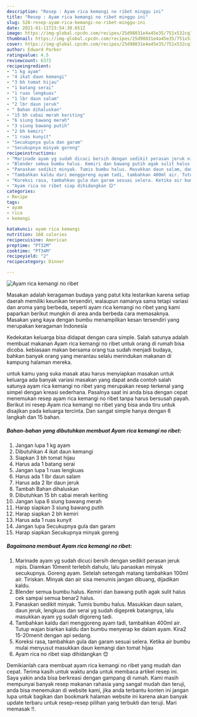 ```yaml
---
description: "Resep : Ayam rica kemangi no ribet minggu ini"
title: "Resep : Ayam rica kemangi no ribet minggu ini"
slug: 528-resep-ayam-rica-kemangi-no-ribet-minggu-ini
date: 2021-01-11T23:54:38.651Z
image: https://img-global.cpcdn.com/recipes/25d98831e4a45e35/751x532cq70/ayam-rica-kemangi-no-ribet-foto-resep-utama.jpg
thumbnail: https://img-global.cpcdn.com/recipes/25d98831e4a45e35/751x532cq70/ayam-rica-kemangi-no-ribet-foto-resep-utama.jpg
cover: https://img-global.cpcdn.com/recipes/25d98831e4a45e35/751x532cq70/ayam-rica-kemangi-no-ribet-foto-resep-utama.jpg
author: Edward Parker
ratingvalue: 4.5
reviewcount: 6372
recipeingredient:
- "1 kg ayam"
- "4 ikat daun kemangi"
- "3 bh tomat hijau"
- "1 batang serai"
- "1 ruas lengkuas"
- "1 lbr daun salam"
- "2 lbr daun jeruk"
- " Bahan dihaluskan"
- "15 bh cabai merah keriting"
- "6 siung bawang merah"
- "3 siung bawang putih"
- "2 bh kemiri"
- "1 ruas kunyit"
- "Secukupnya gula dan garam"
- "Secukupnya minyak goreng"
recipeinstructions:
- "Marinade ayam yg sudah dicuci bersih dengan sedikit perasan jeruk nipis. Diamkan 10menit terlebih dahulu, lalu panaskan minyak secukupnya. Goreng ayam. Setelah setengah matang tambahkan 100ml air. Tiriskan. Minyak dan air sisa menumis jangan dibuang, dijadikan kaldu."
- "Blender semua bumbu halus. Kemiri dan bawang putih agak sulit halus cek sampai semua benar2 halus."
- "Panaskan sedikit minyak. Tumis bumbu halus. Masukkan daun salam, daun jeruk, lengkuas dan serai yg sudah digeprek batangnya, lalu masukkan ayam yg sudah digoreng tadi."
- "Tambahkan kaldu dari menggoreng ayam tadi, tambahkan 400ml air. Tutup wajan biarkan kaldu dan bumbu menyerap ke dalam ayam. Kira2 15-20menit dengan api sedang."
- "Koreksi rasa, tambahkan gula dan garam sesuai selera. Ketika air bumbu mulai menyusut masukkan daun kemangi dan tomat hijau"
- "Ayam rica no ribet siap dihidangkan 😊"
categories:
- Recipe
tags:
- ayam
- rica
- kemangi

katakunci: ayam rica kemangi 
nutrition: 168 calories
recipecuisine: American
preptime: "PT32M"
cooktime: "PT34M"
recipeyield: "2"
recipecategory: Dinner

---
```



![Ayam rica kemangi no ribet](https://img-global.cpcdn.com/recipes/25d98831e4a45e35/751x532cq70/ayam-rica-kemangi-no-ribet-foto-resep-utama.jpg)

Masakan adalah keragaman budaya yang patut kita lestarikan karena setiap daerah memiliki keunikan tersendiri, walaupun namanya sama tetapi variasi dan aroma yang berbeda, seperti ayam rica kemangi no ribet yang kami paparkan berikut mungkin di area anda berbeda cara memasaknya. Masakan yang kaya dengan bumbu menampilkan kesan tersendiri yang merupakan keragaman Indonesia

Kedekatan keluarga bisa didapat dengan cara simple. Salah satunya adalah membuat makanan Ayam rica kemangi no ribet untuk orang di rumah bisa dicoba. kebiasaan makan bersama orang tua sudah menjadi budaya, bahkan banyak orang yang merantau selalu merindukan makanan di kampung halaman mereka.



untuk kamu yang suka masak atau harus menyiapkan masakan untuk keluarga ada banyak variasi masakan yang dapat anda contoh salah satunya ayam rica kemangi no ribet yang merupakan resep terkenal yang simpel dengan kreasi sederhana. Pasalnya saat ini anda bisa dengan cepat menemukan resep ayam rica kemangi no ribet tanpa harus bersusah payah.
Berikut ini resep Ayam rica kemangi no ribet yang bisa anda tiru untuk disajikan pada keluarga tercinta. Dan sangat simple hanya dengan 6 langkah dan 15 bahan.


<!--inarticleads1-->

##### Bahan-bahan yang dibutuhkan membuat Ayam rica kemangi no ribet:

1. Jangan lupa 1 kg ayam
1. Dibutuhkan 4 ikat daun kemangi
1. Siapkan 3 bh tomat hijau
1. Harus ada 1 batang serai
1. Jangan lupa 1 ruas lengkuas
1. Harus ada 1 lbr daun salam
1. Harus ada 2 lbr daun jeruk
1. Tambah  Bahan dihaluskan
1. Dibutuhkan 15 bh cabai merah keriting
1. Jangan lupa 6 siung bawang merah
1. Harap siapkan 3 siung bawang putih
1. Harap siapkan 2 bh kemiri
1. Harus ada 1 ruas kunyit
1. Jangan lupa Secukupnya gula dan garam
1. Harap siapkan Secukupnya minyak goreng




<!--inarticleads2-->

##### Bagaimana membuat  Ayam rica kemangi no ribet:

1. Marinade ayam yg sudah dicuci bersih dengan sedikit perasan jeruk nipis. Diamkan 10menit terlebih dahulu, lalu panaskan minyak secukupnya. Goreng ayam. Setelah setengah matang tambahkan 100ml air. Tiriskan. Minyak dan air sisa menumis jangan dibuang, dijadikan kaldu.
1. Blender semua bumbu halus. Kemiri dan bawang putih agak sulit halus cek sampai semua benar2 halus.
1. Panaskan sedikit minyak. Tumis bumbu halus. Masukkan daun salam, daun jeruk, lengkuas dan serai yg sudah digeprek batangnya, lalu masukkan ayam yg sudah digoreng tadi.
1. Tambahkan kaldu dari menggoreng ayam tadi, tambahkan 400ml air. Tutup wajan biarkan kaldu dan bumbu menyerap ke dalam ayam. Kira2 15-20menit dengan api sedang.
1. Koreksi rasa, tambahkan gula dan garam sesuai selera. Ketika air bumbu mulai menyusut masukkan daun kemangi dan tomat hijau
1. Ayam rica no ribet siap dihidangkan 😊




Demikianlah cara membuat ayam rica kemangi no ribet yang mudah dan cepat. Terima kasih untuk waktu anda untuk membaca artikel resep ini. Saya yakin anda bisa berkreasi dengan gampang di rumah. Kami masih mempunyai banyak resep makanan rahasia yang sangat mudah dan teruji, anda bisa menemukan di website kami, jika anda terbantu konten ini jangan lupa untuk bagikan dan bookmark halaman website ini karena akan banyak update terbaru untuk resep-resep pilihan yang terbukti dan teruji. Mari memasak !!. 
